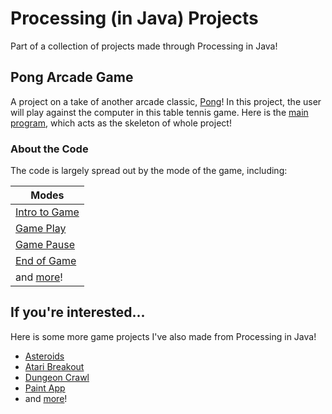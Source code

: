 # Processing (in Java) Projects

Part of a collection of projects made through Processing in Java!

## Pong Arcade Game

A project on a take of another arcade classic, [Pong](https://en.wikipedia.org/wiki/Pong)! In this project, the user will play against the computer in this table tennis game. Here is the [main program](/PongPractice2/PongPractice2.pde), which acts as the skeleton of whole project!

### About the Code
The code is largely spread out by the mode of the game, including:

|                 Modes                      |  
|             -------------                  |  
| [Intro to Game](/PongPractice2/intro.pde)  |
| [Game Play](/PongPractice2/game.pde)       | 
| [Game Pause](/PongPractice2/pause.pde)     | 
| [End of Game](/PongPractice2/gameover.pde) | 
| and [more](/PongPractice2)!                |

## If you're interested...

Here is some more game projects I've also made from Processing in Java!
- [Asteroids](https://github.com/alankcf/AsteroidsProject)
- [Atari Breakout](https://github.com/alankcf/BreakoutProject)
- [Dungeon Crawl](https://github.com/alankcf/DungeonsProject)
- [Paint App](https://github.com/alankcf/PaintAppProject)
- and [more](https://github.com/alankcf?tab=repositories)!
